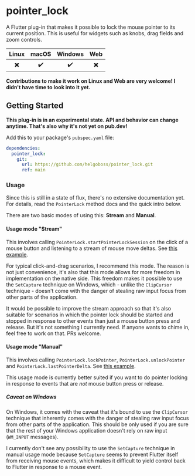# pointer_lock

A Flutter plug-in that makes it possible to lock the mouse pointer to its current position.
This is useful for widgets such as knobs, drag fields and zoom controls.

| Linux | macOS | Windows | Web |
| :---: | :---: | :-----: | :---: |
|   ✖️   |   ✔️   |    ✔️    |  ✖️  |

**Contributions to make it work on Linux and Web are very welcome! I didn't have time to look into 
it yet.**

## Getting Started

**This plug-in is in an experimental state. API and behavior can change anytime. That's also
why it's not yet on pub.dev!**

Add this to your package's `pubspec.yaml` file:

```yaml
dependencies:
  pointer_lock:
    git:
      url: https://github.com/helgoboss/pointer_lock.git
      ref: main
```

### Usage

Since this is still in a state of flux, there's no extensive documentation yet. For details, 
read the `PointerLock` method docs and the quick intro below.

There are two basic modes of using this: **Stream** and **Manual**.

#### Usage mode "Stream"

This involves calling `PointerLock.startPointerLockSession` on the click of a mouse button and
listening to a stream of mouse move deltas. See [this example](example/lib/stream_example.dart).

For typical click-and-drag scenarios, I recommend this mode. The reason is not just
convenience, it's also that this mode allows for more freedom in implementation on the native side.
This freedom makes it possible to use the `SetCapture` technique on Windows, which - unlike
the `ClipCursor` technique - doesn't come with the danger of stealing raw input focus from other
parts of the application.

It would be possible to improve the stream approach so that it's also suitable for scenarios in 
which the pointer lock should be started and stopped in response to other events than just a mouse
button press and release. But it's not something I currently need. If anyone wants to chime in, feel
free to work on that. PRs welcome.

#### Usage mode "Manual" 

This involves calling `PointerLock.lockPointer`, `PointerLock.unlockPointer` and
`PointerLock.lastPointerDelta`. See [this example](example/lib/manual_example.dart).

This usage mode is currently better suited if you want to do pointer locking in response to
events that are *not* mouse button press or release.

##### Caveat on Windows

On Windows, it comes with the caveat that it's bound to use the `ClipCursor` technique that 
inherently comes with the danger of stealing raw input focus from other parts of the application. 
This should be only used if you are sure that the rest of your Windows application doesn't rely on
raw input (`WM_INPUT` messages).

I currently don't see any possibility to use the `SetCapture` technique in manual usage mode because
`SetCapture` seems to prevent Flutter itself from receiving mouse events, which makes it difficult
to yield control back to Flutter in response to a mouse event.